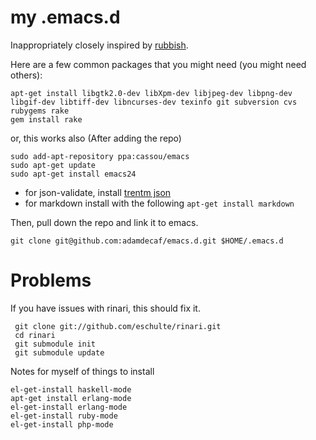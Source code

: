 # my .emacs.d

Inappropriately closely inspired by [rubbish](https://github.com/rubbish/rubbish-emacs-setup).

Here are a few common packages that you might need (you might need others):

    apt-get install libgtk2.0-dev libXpm-dev libjpeg-dev libpng-dev libgif-dev libtiff-dev libncurses-dev texinfo git subversion cvs rubygems rake
    gem install rake

or, this works also (After adding the repo)

    sudo add-apt-repository ppa:cassou/emacs
    sudo apt-get update
    sudo apt-get install emacs24

* for json-validate, install [trentm json](https://github.com/trentm/json)
* for markdown install with the following `apt-get install markdown`

Then, pull down the repo and link it to emacs.

    git clone git@github.com:adamdecaf/emacs.d.git $HOME/.emacs.d

# Problems

If you have issues with rinari, this should fix it.

     git clone git://github.com/eschulte/rinari.git
     cd rinari
     git submodule init
     git submodule update

Notes for myself of things to install

    el-get-install haskell-mode
    apt-get install erlang-mode
    el-get-install erlang-mode
    el-get-install ruby-mode
    el-get-install php-mode
